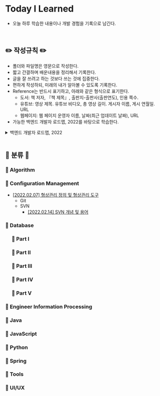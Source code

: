 # Today I Learned  

* 오늘 하루 학습한 내용이나 개발 경험을 기록으로 남긴다.  
  
<br/>

## :pencil2: 작성규칙 :pencil2:  
* 폴더와 파일명은 영문으로 작성한다.
* 짧고 간결하며 배운내용을 정리해서 기록한다.
* 글을 잘 쓰려고 하는 것보다 쓰는 것에 집중한다.  
* 편하게 작성하되, 미래의 내가 알아볼 수 있도록 기록한다.  
* Reference는 반드시 표기하고, 아래와 같은 형식으로 표기한다.
  * 도서: 책 저자, 『책 제목』, 출판지-출판사(출판연도), 인용 쪽수.
  * 유튜브: 영상 제목. 유튜브 비디오, 총 영상 길이. 게시자 이름, 게시 연월일. URL
  * 웹페이지: 웹 페이지 운영자 이름, 날짜(최근 업데이트 날짜), URL
* 가능한 백엔드 개발자 로드맵, 2022를 바탕으로 학습한다.
<details>
  <summary>백엔드 개발자 로드맵, 2022</summary>
  
  ![backend roadmap](https://user-images.githubusercontent.com/98507442/154302784-442ddf5d-34ca-4c6b-ac10-d5318bd8a193.png)
</details>


 

<br/>

## :memo: 분류 :memo:

### :file_folder: Algorithm

### :file_folder: Configuration Management  
* [[2022.02.07] 형상관리 정의 및 형상관리 도구](https://github.com/ggoggoma/TIL/blob/main/Configuration%20Management/Configuration%20Management_01.md)
  * Git
  * SVN
    * [[2022.02.14] SVN 개념 및 용어](https://github.com/ggoggoma/TIL/blob/main/Configuration%20Management/SVN/01.what_is_SVN.md)

### :file_folder: Database 

### &emsp; :open_file_folder: Part I

### &emsp; :open_file_folder: Part II

### &emsp; :open_file_folder: Part III

### &emsp; :open_file_folder: Part IV

### &emsp; :open_file_folder: Part V

### :file_folder: Engineer Information Processing

### :file_folder: Java  

### :file_folder: JavaScript

### :file_folder: Python  

### :file_folder: Spring  

### :file_folder: Tools  

### :file_folder: UI/UX  

<br/>



